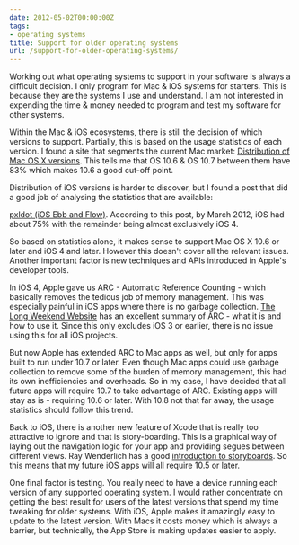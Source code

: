 ```yaml
---
date: 2012-05-02T00:00:00Z
tags:
- operating systems
title: Support for older operating systems
url: /support-for-older-operating-systems/
---
```


Working out what operating systems to support in your software is always a
difficult decision. I only program for Mac & iOS systems for starters. This is
because they are the systems I use and understand. I am not interested in
expending the time & money needed to program and test my software for other
systems.

Within the Mac & iOS ecosystems, there is still the decision of which versions
to support. Partially, this is based on the usage statistics of each version. I
found a site that segments the current Mac market:
<a href="http://www.netmarketshare.com/operating-system-market-share.aspx?qprid=10&qpcustomb=*2" target="_blank">Distribution
of Mac OS X versions</a>. This tells me that OS 10.6 & OS 10.7 between them have
83% which makes 10.6 a good cut-off point.

Distribution of iOS versions is harder to discover, but I found a post that did
a good job of analysing the statistics that are available:

[ pxldot (iOS Ebb and Flow)][1]. According to this post, by March 2012, iOS had
about 75% with the remainder being almost exclusively iOS 4.

So based on statistics alone, it makes sense to support Mac OS X 10.6 or later
and iOS 4 and later. However this doesn't cover all the relevant issues. Another
important factor is new techniques and APIs introduced in Apple's developer
tools.

In iOS 4, Apple gave us ARC - Automatic Reference Counting - which basically
removes the tedious job of memory management. This was especially painful in iOS
apps where there is no garbage collection. [The Long Weekend Website][2] has an
excellent summary of ARC - what it is and how to use it. Since this only
excludes iOS 3 or earlier, there is no issue using this for all iOS projects.

But now Apple has extended ARC to Mac apps as well, but only for apps built to
run under 10.7 or later. Even though Mac apps could use garbage collection to
remove some of the burden of memory management, this had its own inefficiencies
and overheads. So in my case, I have decided that all future apps will require
10.7 to take advantage of ARC. Existing apps will stay as is - requiring 10.6 or
later. With 10.8 not that far away, the usage statistics should follow this
trend.

Back to iOS, there is another new feature of Xcode that is really too attractive
to ignore and that is story-boarding. This is a graphical way of laying out the
navigation logic for your app and providing segues between different views. Ray
Wenderlich has a good [introduction to storyboards][3]. So this means that my
future iOS apps will all require 10.5 or later.

One final factor is testing. You really need to have a device running each
version of any supported operating system. I would rather concentrate on getting
the best result for users of the latest versions that spend my time tweaking for
older systems. With iOS, Apple makes it amazingly easy to update to the latest
version. With Macs it costs money which is always a barrier, but technically,
the App Store is making updates easier to apply.

[1]: http://pxldot.com/post/18754186750/ios-ebb-and-flow
[2]: http://longweekendmobile.com/2011/09/07/objc-automatic-reference-counting-in-xcode-explained/
[3]: http://www.raywenderlich.com/5138/beginning-storyboards-in-ios-5-part-1
